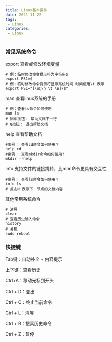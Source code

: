 ```yaml
---
title: Linux基本操作
date: 2021-11-22
tags:
 - Linux
categories:
 - Linux
---
```


### 常见系统命令

export 查看或修改环境变量

```shell
# 例：临时修改命令提示符为字符串$
export PS1=$
# 例：临时修改命令提示符显示系统时间 时间使用\t 表示
export PS1="[\u@\h \t \W]\$"
```

man 查看linux系统的手册

```shell
# 例：查看ls命令如何使用
man ls 
# 回车按钮： 帮助文档下一行
# Q按钮： 退出帮助文档
```

help 查看帮助文档

```shell
#案例： 查看cd命令如何使用？
help cd
#案例： 查看mkdir命令如何使用?
mkdir --help
```

info 支持文件的链接跳转，比man命令更具有交互性

```shell
#案例： 查看ls命令如何使用？
info ls
# 点击N 表示下一节点的文档内容
```

其他常用系统命令

```shell
# 清屏
clear 
# 查看历史输入命令
history 
# 关机
sudo reboot 
```



### 快捷键

Tab键：自动补全 + 内容提示

上下键：查看历史

Ctrl+A：移动光标到开头

Ctrl + D：登出

Ctrl + C：终止当前命令

Ctrl + L：清屏

Ctrl + R：搜索历史命令

Ctrl + Z：暂停

